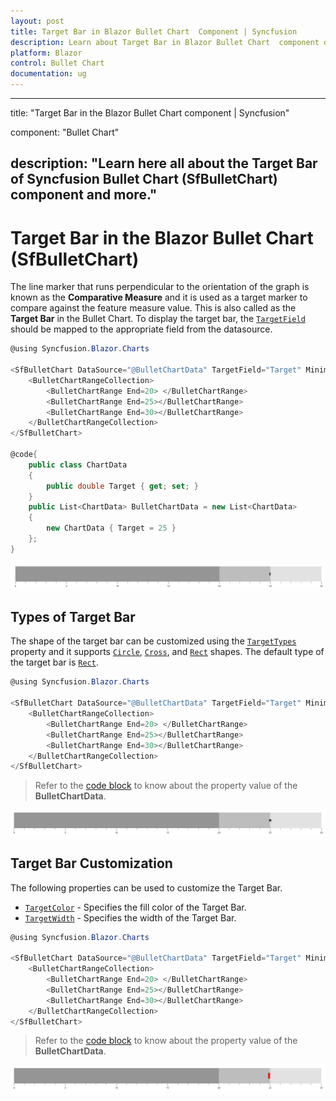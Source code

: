 ```yaml
---
layout: post
title: Target Bar in Blazor Bullet Chart  Component | Syncfusion 
description: Learn about Target Bar in Blazor Bullet Chart  component of Syncfusion, and more details.
platform: Blazor
control: Bullet Chart 
documentation: ug
---
```


---
title: "Target Bar in the Blazor Bullet Chart component | Syncfusion"

component: "Bullet Chart"

description: "Learn here all about the Target Bar of Syncfusion Bullet Chart (SfBulletChart) component and more."
---

# Target Bar in the Blazor Bullet Chart (SfBulletChart)

The line marker that runs perpendicular to the orientation of the graph is known as the **Comparative Measure** and it is used as a target marker to compare against the feature measure value. This is also called as the **Target Bar** in the Bullet Chart. To display the target bar, the [`TargetField`](https://help.syncfusion.com/cr/blazor/Syncfusion.Blazor.Charts.SfBulletChart-1.html#Syncfusion_Blazor_Charts_SfBulletChart_1_TargetField) should be mapped to the appropriate field from the datasource.

```csharp
@using Syncfusion.Blazor.Charts

<SfBulletChart DataSource="@BulletChartData" TargetField="Target" Minimum="0" Maximum="30" Interval="5">
    <BulletChartRangeCollection>
        <BulletChartRange End=20> </BulletChartRange>
        <BulletChartRange End=25></BulletChartRange>
        <BulletChartRange End=30></BulletChartRange>
    </BulletChartRangeCollection>
</SfBulletChart>

@code{
    public class ChartData
    {
        public double Target { get; set; }
    }
    public List<ChartData> BulletChartData = new List<ChartData>
    {
        new ChartData { Target = 25 }
    };
}
```

![Target Bar in Bullet Chart](images/target-bar.png)

## Types of Target Bar

The shape of the target bar can be customized using the [`TargetTypes`](https://help.syncfusion.com/cr/blazor/Syncfusion.Blazor.Charts.SfBulletChart-1.html#Syncfusion_Blazor_Charts_SfBulletChart_1_TargetTypes) property and it supports [`Circle`](https://help.syncfusion.com/cr/blazor/Syncfusion.Blazor.Charts.TargetType.html#Syncfusion_Blazor_Charts_TargetType_Circle), [`Cross`](https://help.syncfusion.com/cr/blazor/Syncfusion.Blazor.Charts.TargetType.html#Syncfusion_Blazor_Charts_TargetType_Cross), and [`Rect`](https://help.syncfusion.com/cr/blazor/Syncfusion.Blazor.Charts.TargetType.html#Syncfusion_Blazor_Charts_TargetType_Rect) shapes. The default type of the target bar is [`Rect`](https://help.syncfusion.com/cr/blazor/Syncfusion.Blazor.Charts.TargetType.html#Syncfusion_Blazor_Charts_TargetType_Rect).

```csharp
@using Syncfusion.Blazor.Charts

<SfBulletChart DataSource="@BulletChartData" TargetField="Target" Minimum="0" Maximum="30" Interval="5" TargetTypes="new List<TargetType>() { TargetType.Cross }">
    <BulletChartRangeCollection>
        <BulletChartRange End=20> </BulletChartRange>
        <BulletChartRange End=25></BulletChartRange>
        <BulletChartRange End=30></BulletChartRange>
    </BulletChartRangeCollection>
</SfBulletChart>
```

> Refer to the [code block](#target-bar) to know about the property value of the **BulletChartData**.

![Target Bar with types](images/target-type.png)

## Target Bar Customization

The following properties can be used to customize the Target Bar.

* [`TargetColor`](https://help.syncfusion.com/cr/blazor/Syncfusion.Blazor.Charts.SfBulletChart-1.html#Syncfusion_Blazor_Charts_SfBulletChart_1_TargetColor) - Specifies the fill color of the Target Bar.
* [`TargetWidth`](https://help.syncfusion.com/cr/blazor/Syncfusion.Blazor.Charts.SfBulletChart-1.html#Syncfusion_Blazor_Charts_SfBulletChart_1_TargetWidth) - Specifies the width of the Target Bar.

```csharp
@using Syncfusion.Blazor.Charts

<SfBulletChart DataSource="@BulletChartData" TargetField="Target" Minimum="0" Maximum="30" Interval="5" TargetColor="red" TargetWidth="10">
    <BulletChartRangeCollection>
        <BulletChartRange End=20> </BulletChartRange>
        <BulletChartRange End=25></BulletChartRange>
        <BulletChartRange End=30></BulletChartRange>
    </BulletChartRangeCollection>
</SfBulletChart>
```

> Refer to the [code block](#target-bar) to know about the property value of the **BulletChartData**.

![Target Bar with customization](images/target-custom.png)
